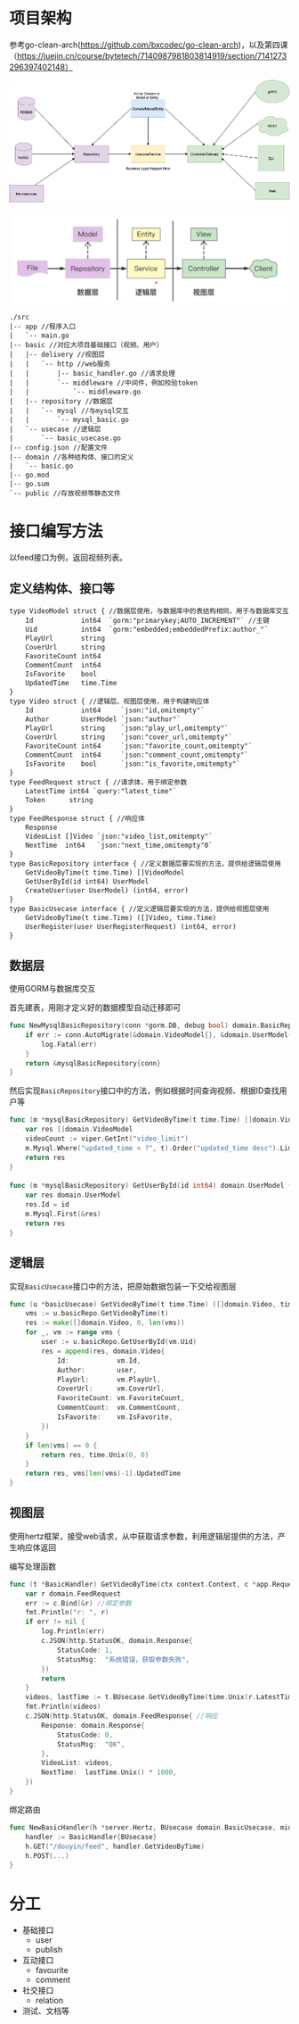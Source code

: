 # 项目架构

参考go-clean-arch(https://github.com/bxcodec/go-clean-arch)，以及第四课（https://juejin.cn/course/bytetech/7140987981803814919/section/7141273296397402148）

![clean-arch-1](pic\clean-arch-1.png)

![image-20230128155852372](pic\image-20230128155852372.png)

```
./src
|-- app //程序入口
|   `-- main.go
|-- basic //对应大项目基础接口（视频、用户）
|   |-- delivery //视图层
|   |   `-- http //web服务
|   |       |-- basic_handler.go //请求处理
|   |       `-- middleware //中间件，例如校验token
|   |           `-- middleware.go
|   |-- repository //数据层
|   |   `-- mysql //与mysql交互
|   |       `-- mysql_basic.go
|   `-- usecase //逻辑层
|       `-- basic_usecase.go
|-- config.json //配置文件
|-- domain //各种结构体、接口的定义
|   `-- basic.go
|-- go.mod
|-- go.sum
`-- public //存放视频等静态文件
```

# 接口编写方法

以feed接口为例，返回视频列表。

## 定义结构体、接口等

```
type VideoModel struct { //数据层使用，与数据库中的表结构相同，用于与数据库交互
	Id            int64  `gorm:"primarykey;AUTO_INCREMENT"` //主键
	Uid           int64  `gorm:"embedded;embeddedPrefix:author_"`
	PlayUrl       string 
	CoverUrl      string 
	FavoriteCount int64  
	CommentCount  int64  
	IsFavorite    bool   
	UpdatedTime   time.Time
}
type Video struct { //逻辑层、视图层使用，用于构建响应体
	Id            int64     `json:"id,omitempty"`
	Author        UserModel `json:"author"`
	PlayUrl       string    `json:"play_url,omitempty"`
	CoverUrl      string    `json:"cover_url,omitempty"`
	FavoriteCount int64     `json:"favorite_count,omitempty"`
	CommentCount  int64     `json:"comment_count,omitempty"`
	IsFavorite    bool      `json:"is_favorite,omitempty"`
}
type FeedRequest struct { //请求体，用于绑定参数
	LatestTime int64 `query:"latest_time"`
	Token      string
}
type FeedResponse struct { //响应体
	Response
	VideoList []Video `json:"video_list,omitempty"`
	NextTime  int64   `json:"next_time,omitempty"0`
}
type BasicRepository interface { //定义数据层要实现的方法，提供给逻辑层使用
	GetVideoByTime(t time.Time) []VideoModel
	GetUserById(id int64) UserModel
	CreateUser(user UserModel) (int64, error)
}
type BasicUsecase interface { //定义逻辑层要实现的方法，提供给视图层使用
	GetVideoByTime(t time.Time) ([]Video, time.Time)
	UserRegister(user UserRegisterRequest) (int64, error)
}
```

## 数据层

使用GORM与数据库交互

首先建表，用刚才定义好的数据模型自动迁移即可

```go
func NewMysqlBasicRepository(conn *gorm.DB, debug bool) domain.BasicRepository {
	if err := conn.AutoMigrate(&domain.VideoModel{}, &domain.UserModel{}); err != nil {
		log.Fatal(err)
	}
	return &mysqlBasicRepository{conn}
}
```

然后实现`BasicRepository`接口中的方法，例如根据时间查询视频、根据ID查找用户等

```go
func (m *mysqlBasicRepository) GetVideoByTime(t time.Time) []domain.VideoModel {
	var res []domain.VideoModel
	videoCount := viper.GetInt("video_limit")
	m.Mysql.Where("updated_time < ?", t).Order("updated_time desc").Limit(videoCount).Find(&res)
	return res
}

func (m *mysqlBasicRepository) GetUserById(id int64) domain.UserModel {
	var res domain.UserModel
	res.Id = id
	m.Mysql.First(&res)
	return res
}
```

## 逻辑层

实现`BasicUsecase`接口中的方法，把原始数据包装一下交给视图层

```go
func (u *basicUsecase) GetVideoByTime(t time.Time) ([]domain.Video, time.Time) {
	vms := u.basicRepo.GetVideoByTime(t)
	res := make([]domain.Video, 0, len(vms))
	for _, vm := range vms {
		user := u.basicRepo.GetUserById(vm.Uid)
		res = append(res, domain.Video{
			Id:            vm.Id,
			Author:        user,
			PlayUrl:       vm.PlayUrl,
			CoverUrl:      vm.CoverUrl,
			FavoriteCount: vm.FavoriteCount,
			CommentCount:  vm.CommentCount,
			IsFavorite:    vm.IsFavorite,
		})
	}
	if len(vms) == 0 {
		return res, time.Unix(0, 0)
	}
	return res, vms[len(vms)-1].UpdatedTime
}
```

## 视图层

使用hertz框架，接受web请求，从中获取请求参数，利用逻辑层提供的方法，产生响应体返回

编写处理函数

```go
func (t *BasicHandler) GetVideoByTime(ctx context.Context, c *app.RequestContext) {
	var r domain.FeedRequest
	err := c.Bind(&r) //绑定参数
	fmt.Println("r: ", r)
	if err != nil {
		log.Println(err)
		c.JSON(http.StatusOK, domain.Response{
			StatusCode: 1,
			StatusMsg:  "系统错误，获取参数失败",
		})
		return
	}
	videos, lastTime := t.BUsecase.GetVideoByTime(time.Unix(r.LatestTime/1000, 0)) //调用逻辑层方法
	fmt.Println(videos)
	c.JSON(http.StatusOK, domain.FeedResponse{ //响应
		Response: domain.Response{
			StatusCode: 0,
			StatusMsg:  "OK",
		},
		VideoList: videos,
		NextTime:  lastTime.Unix() * 1000,
	})
}
```

绑定路由

```go
func NewBasicHandler(h *server.Hertz, BUsecase domain.BasicUsecase, mid *middleware.DouyinMiddleware) {
	handler := BasicHandler{BUsecase}
	h.GET("/douyin/feed", handler.GetVideoByTime)
	h.POST(...)
}
```

# 分工

- 基础接口
  - user
  - publish
- 互动接口
  - favourite
  - comment
- 社交接口
  - relation
- 测试、文档等